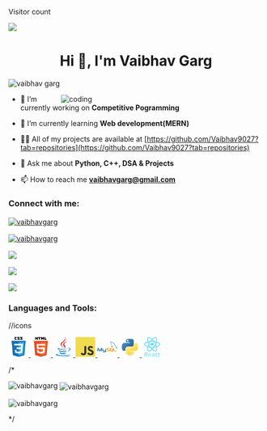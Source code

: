 
<p align="center">

  Visitor count<br>

  <img src="https://profile-counter.glitch.me/Vaibhav9027/count.svg" />

</p>

<h1 align="center">Hi 👋, I'm Vaibhav Garg</h1>

<p align="left"> <img src="https://komarev.com/ghpvc/?username=sanskargubreley&label=Profile%20views&color=0e75b6&style=flat" alt="vaibhav garg" /> </p>

<img align="right" alt="coding" width ="400" src="https://user-images.githubusercontent.com/46869388/89207039-b899e600-d5d7-11ea-90d0-c894383d35b4.gif">




- 🔭 I’m currently working on **Competitive Pogramming**


- 🌱 I’m currently learning **Web development(MERN)**


- 👨‍💻 All of my projects are available at [https://github.com/Vaibhav9027?tab=repositories](https://github.com/Vaibhav9027?tab=repositories)


- 💬 Ask me about **Python, C++, DSA & Projects**


- 📫 How to reach me **vaibhavgarg@gmail.com**


<h3 align="left">Connect with me:</h3>

<p align="left">

<a href="" target="blank"><img align="center" src="https://raw.githubusercontent.com/rahuldkjain/github-profile-readme-generator/master/src/images/icons/Social/twitter.svg" alt="vaibhavgarg" height="30" width="40" /></a>

<a href="https://www.linkedin.com/in/vaibhav0207/" target="blank"><img align="center" src="https://raw.githubusercontent.com/rahuldkjain/github-profile-readme-generator/master/src/images/icons/Social/linked-in-alt.svg" alt="vaibhavgarg" height="30" width="40" /></a>

<a href="https://www.codechef.com/users/vaibhavgarg_02" target="blank"><img align="center" src="https://pbs.twimg.com/profile_images/1477930785537605633/ROTVNVz7_400x400.jpg" alt=" " height="30" width="40" /></a>

<a href="https://codeforces.com/profile/Vaibhav_9027" target="blank"><img align="center" src="https://raw.githubusercontent.com/rahuldkjain/github-profile-readme-generator/master/src/images/icons/Social/hackerrank.svg" alt=" " height="30" width="40" /></a>

<a href="" target="blank"><img align="center" src="https://raw.githubusercontent.com/rahuldkjain/github-profile-readme-generator/master/src/images/icons/Social/leet-code.svg" alt=" " height="30" width="40" /></a>

</p>


<h3 align="left">Languages and Tools:</h3>
//icons
<p align="left"> <a href="https://www.w3schools.com/css/" target="_blank" rel="noreferrer"> <img src="https://raw.githubusercontent.com/devicons/devicon/master/icons/css3/css3-original-wordmark.svg" alt="css3" width="40" height="40"/> </a> <a href="https://www.w3.org/html/" target="_blank" rel="noreferrer"> <img src="https://raw.githubusercontent.com/devicons/devicon/master/icons/html5/html5-original-wordmark.svg" alt="html5" width="40" height="40"/> </a> <a href="https://www.java.com" target="_blank" rel="noreferrer"> <img src="https://raw.githubusercontent.com/devicons/devicon/master/icons/java/java-original.svg" alt="java" width="40" height="40"/> </a> <a href="https://developer.mozilla.org/en-US/docs/Web/JavaScript" target="_blank" rel="noreferrer"> <img src="https://raw.githubusercontent.com/devicons/devicon/master/icons/javascript/javascript-original.svg" alt="javascript" width="40" height="40"/> </a> <a href="https://www.mysql.com/" target="_blank" rel="noreferrer"> <img src="https://raw.githubusercontent.com/devicons/devicon/master/icons/mysql/mysql-original-wordmark.svg" alt="mysql" width="40" height="40"/> </a> <a href="https://www.python.org" target="_blank" rel="noreferrer"> <img src="https://raw.githubusercontent.com/devicons/devicon/master/icons/python/python-original.svg" alt="python" width="40" height="40"/> </a> <a href="https://reactjs.org/" target="_blank" rel="noreferrer"> <img src="https://raw.githubusercontent.com/devicons/devicon/master/icons/react/react-original-wordmark.svg" alt="react" width="40" height="40"/> </a> </p>


/*<p><img align="left" src="https://github-readme-stats.vercel.app/api/top-langs?username=Vaibhav9027&show_icons=true&locale=en&layout=compact" alt="vaibhavgarg" /></p>


<p>&nbsp;<img align="center" src="https://github-readme-stats.vercel.app/api?username=Vaibhav9027&show_icons=true&locale=en" alt="vaibhavgarg" /></p>


<p><img align="center" src="https://github-readme-streak-stats.herokuapp.com/?user=Vaibhav9027&" alt="vaibhavgarg" /></p>*/
